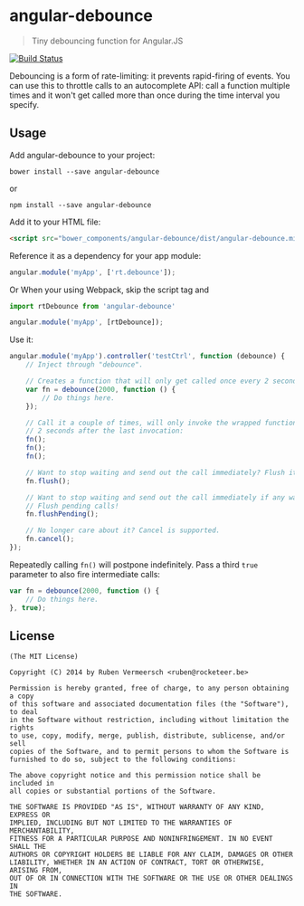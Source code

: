 # angular-debounce

> Tiny debouncing function for Angular.JS

[![Build Status](https://travis-ci.org/rubenv/angular-debounce.png?branch=master)](https://travis-ci.org/rubenv/angular-debounce)

Debouncing is a form of rate-limiting: it prevents rapid-firing of events. You
can use this to throttle calls to an autocomplete API: call a function multiple
times and it won't get called more than once during the time interval you
specify.

## Usage
Add angular-debounce to your project:

```
bower install --save angular-debounce
```

or

```
npm install --save angular-debounce
```

Add it to your HTML file:

```html
<script src="bower_components/angular-debounce/dist/angular-debounce.min.js"></script>
```

Reference it as a dependency for your app module:

```js
angular.module('myApp', ['rt.debounce']);
```

Or When your using Webpack, skip the script tag and

```js
import rtDebounce from 'angular-debounce'

angular.module('myApp', [rtDebounce]);
```

Use it:

```js
angular.module('myApp').controller('testCtrl', function (debounce) {
    // Inject through "debounce".

    // Creates a function that will only get called once every 2 seconds:
    var fn = debounce(2000, function () {
        // Do things here.
    });

    // Call it a couple of times, will only invoke the wrapped function
    // 2 seconds after the last invocation:
    fn();
    fn();
    fn();

    // Want to stop waiting and send out the call immediately? Flush it!
    fn.flush();

    // Want to stop waiting and send out the call immediately if any was made?
    // Flush pending calls!
    fn.flushPending();

    // No longer care about it? Cancel is supported.
    fn.cancel();
});
```

Repeatedly calling `fn()` will postpone indefinitely. Pass a third `true` parameter to also fire intermediate calls:

```js
var fn = debounce(2000, function () {
    // Do things here.
}, true);
```

## License

    (The MIT License)

    Copyright (C) 2014 by Ruben Vermeersch <ruben@rocketeer.be>

    Permission is hereby granted, free of charge, to any person obtaining a copy
    of this software and associated documentation files (the "Software"), to deal
    in the Software without restriction, including without limitation the rights
    to use, copy, modify, merge, publish, distribute, sublicense, and/or sell
    copies of the Software, and to permit persons to whom the Software is
    furnished to do so, subject to the following conditions:

    The above copyright notice and this permission notice shall be included in
    all copies or substantial portions of the Software.

    THE SOFTWARE IS PROVIDED "AS IS", WITHOUT WARRANTY OF ANY KIND, EXPRESS OR
    IMPLIED, INCLUDING BUT NOT LIMITED TO THE WARRANTIES OF MERCHANTABILITY,
    FITNESS FOR A PARTICULAR PURPOSE AND NONINFRINGEMENT. IN NO EVENT SHALL THE
    AUTHORS OR COPYRIGHT HOLDERS BE LIABLE FOR ANY CLAIM, DAMAGES OR OTHER
    LIABILITY, WHETHER IN AN ACTION OF CONTRACT, TORT OR OTHERWISE, ARISING FROM,
    OUT OF OR IN CONNECTION WITH THE SOFTWARE OR THE USE OR OTHER DEALINGS IN
    THE SOFTWARE.
